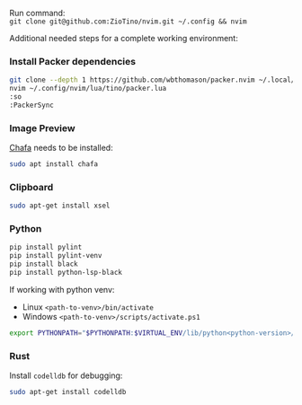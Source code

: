Run command:  
`git clone git@github.com:ZioTino/nvim.git ~/.config && nvim`

Additional needed steps for a complete working environment:

### Install Packer dependencies
```bash
git clone --depth 1 https://github.com/wbthomason/packer.nvim ~/.local/share/nvim/site/pack/packer/start/packer.nvim
nvim ~/.config/nvim/lua/tino/packer.lua
:so
:PackerSync
```

### Image Preview
[Chafa](https://hpjansson.org/chafa/download/) needs to be installed:

```bash
sudo apt install chafa
```

### Clipboard

```bash
sudo apt-get install xsel
```

### Python

```bash
pip install pylint
pip install pylint-venv
pip install black
pip install python-lsp-black
```
If working with python venv:  
- Linux `<path-to-venv>/bin/activate`  
- Windows `<path-to-venv>/scripts/activate.ps1`  
```bash
export PYTHONPATH="$PYTHONPATH:$VIRTUAL_ENV/lib/python<python-version>/site-packages"
```

### Rust

Install `codelldb` for debugging:
```bash
sudo apt-get install codelldb
```
